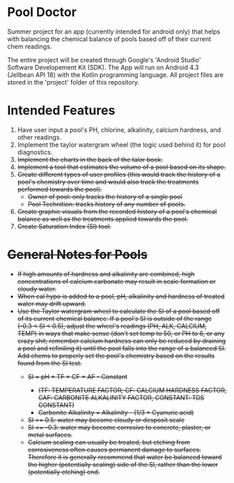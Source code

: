 # Pool Doctor
Summer project for an app (currently intended for android only) that helps with balancing the chemical balance of pools based off of their current chem readings.

The entire project will be created through Google's 'Android Studio' Software Developement Kit (SDK). The App will run on Android 4.3 (Jellbean API 18) with the Kotlin programming language. All project files are stored in the 'project' folder of this repository.


# Intended Features
<ol>
  <li>Have user input a pool's PH, chlorine, alkalinity, calcium hardness, and other readings.</li>
  <li>Implement the taylor watergram wheel (the logic used behind it) for pool diagnostics.</li>
  <li><s>Implement the charts in the back of the talor book.</li>
  <li>Implement a tool that estimates the volume of a pool based on its shape.</li>
  <li>Create different types of user profiles (this would track the history of a pool's chemistry over time and would also track the treatments performed towards the pool).
      <ul>
        <li>Owner of pool: only tracks the history of a single pool</li>
        <li>Pool Technition: tracks history of any number of pools.</li>
      </ul>
  </li>
  <li>Create graphic visuals from the recorded history of a pool's chemical balance as well as the treatments applied towards the pool.</li>
  <li>Create Saturation Index (SI) tool.</li>
</ol>
  
# General Notes for Pools
<ul>
  <li> If high amounts of hardness and alkalinity are combined, high concentrations of calcium carbonate may result in scale formation or cloudy water.</li>
  <li> When cal hypo is added to a pool, pH, alkalinity and hardness of treated water may drift upward.</li>
  <li>Use the Taylor watergram wheel to calculate the SI of a pool based off of its current chemical balance. If a pool's SI is outside of the range (-0.3 < SI < 0.5), adjust the wheel's readings (PH, ALK, CALCIUM, TEMP) in ways that make sense (don't set temp to 50, or PH to 6, or any crazy shit; remember calcium hardness can only be reduced by draining a pool and refiniling it) until the pool falls into the range of a balanced SI. Add chems to properly set the pool's chemistry based on the results found from the SI test.</li>
  <ul>
    <li>SI = pH + TF + CF + AF - Constant</li>
      <ul>
        <li>(TF: TEMPERATURE FACTOR; CF: CALCIUM HARDNESS FACTOR, CAF: CARBONITE ALKALINITY FACTOR, CONSTANT: TDS CONSTANT)</li>
        <li>Carbonite Alkalinity = Alkalinity - (1/3 * Cyanuric acid)</li>
      </ul>
    <li> SI >= 0.5: water may become cloudy or desposit scale</li>
    <li> SI <= -0.3: water may become corrosive to concrete, plaster, or metal surfaces.</li>
    <li>Calcium scaling can usually be treated, but etching from corrosiveness often causes permanent damage to surfaces. Therefore it is generally recommend that water be balanced toward the higher (potentially scaling) side of the SI, rather than the lower (potentially etching) end.</li>
  </ul>
</ul>
  
